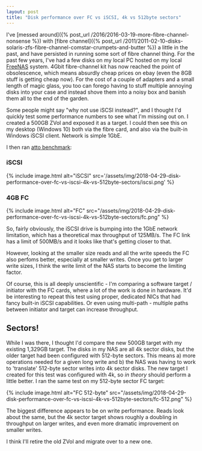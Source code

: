 ```yaml
---
layout: post
title: "Disk performance over FC vs iSCSI, 4k vs 512byte sectors"
---
```

I've [messed around]({% post_url /2016/2016-03-19-more-fibre-channel-nonsense %}) with [fibre channel]({% post_url /2011/2011-02-10-disks-solaris-zfs-fibre-channel-comstar-crumpets-and-butter %}) a little in the past, and have persisted in running some sort of fibre channel thing. For the past few years, I've had a few disks on my local PC hosted on my local [FreeNAS](http://www.freenas.org/) system. 4Gbit fibre-channel kit has now reached the point of obsolescence, which means absurdly cheap prices on ebay (even the 8GB stuff is getting cheap now). For the cost of a couple of adapters and a small length of magic glass, you too can forego having to stuff multiple annoying disks into your case and instead shove them into a noisy box and banish them all to the end of the garden.

Some people might say "why not use iSCSI instead?", and I thought I'd quickly test some performance numbers to see what I'm missing out on. I created a 500GB ZVol and exposed it as a target. I could then see this on my desktop (Windows 10) both via the fibre card, and also via the built-in Windows iSCSI client. Network is simple 1GbE.
 
I then ran [atto benchmark](https://www.atto.com/disk-benchmark/):

### iSCSI

{% include image.html alt="iSCSI" src='/assets/img/2018-04-29-disk-performance-over-fc-vs-iscsi-4k-vs-512byte-sectors/iscsi.png' %}

### 4GB FC

{% include image.html alt="FC" src="/assets/img/2018-04-29-disk-performance-over-fc-vs-iscsi-4k-vs-512byte-sectors/fc.png" %}


So, fairly obviously, the iSCSI drive is bumping into the 1GbE network limitation, which has a theoretical max throughput of 125MB/s. The FC link has a limit of 500MB/s and it looks like that's getting closer to that. 

However, looking at the smaller size reads and all the write speeds the FC also perfoms better, especially at smaller writes. Once you get to larger write sizes, I think the write limit of the NAS starts to become the limiting factor.

Of course, this is all deeply unscientific - I'm comparing a software target / initiator with the FC cards, where a lot of the work is done in hardware. It'd be interesting to repeat this test using proper, dedicated NICs that had fancy built-in iSCSI capabilities. Or even using multi-path - multiple paths between initiator and target can increase throughput.    

## Sectors!

While I was there, I thought I'd compare the new 500GB target with my existing 1,329GB target. The disks in my NAS are all 4k sector disks, but the older target had been configured with 512-byte sectors. This means a) more operations needed for a given long write and b) the NAS was having to work to 'translate' 512-byte sector writes into 4k sector disks. The new target I created for this test was configured with 4k, so *in theory* should perform a little better. I ran the same test on my 512-byte sector FC target:

{% include image.html alt="FC 512-byte" src="/assets/img/2018-04-29-disk-performance-over-fc-vs-iscsi-4k-vs-512byte-sectors/fc-512.png" %}


The biggest difference appears to be on write performance. Reads look about the same, but the 4k sector target shows roughly a doubling in throughput on larger writes, and even more dramatic improvement on smaller writes.

I think I'll retire the old ZVol and migrate over to a new one.